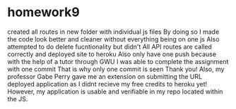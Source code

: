 # homework9
created all routes in new folder with individual js files
By doing so I made the code look better and cleaner without everything being on one js
Also attempted to do delete fucntionality but didn't
All API routes are called correctly and deployed site to heroku
Also only have one push because with the help of a tutor through GWU I was able to complete the assignment with one commit
That is why only one commit is seen 
Thank you!
Also, my professor Gabe Perry gave me an extension on submitting the URL deployed application as I didnt recieve my free credits to heroku yet! However, my application is usable and verifiable in my repo located within the JS. 
